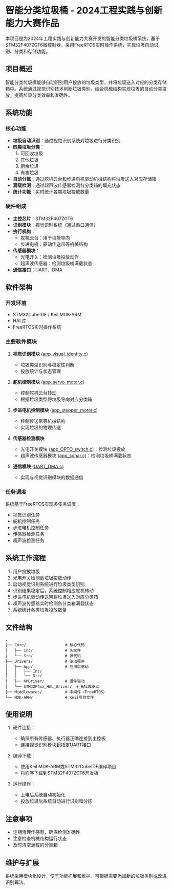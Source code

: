 # 智能分类垃圾桶 - 2024工程实践与创新能力大赛作品

本项目是为2024年工程实践与创新能力大赛开发的智能分类垃圾桶系统，基于STM32F407ZGT6微控制器，采用FreeRTOS实时操作系统，实现垃圾自动识别、分类和存储功能。

## 项目概述

智能分类垃圾桶能够自动识别用户投放的垃圾类型，并将垃圾送入对应的分类存储箱中。系统通过视觉识别技术判断垃圾类别，结合机械结构实现垃圾的自动分类投放，提高垃圾分类效率和准确性。

## 系统功能

### 核心功能
- **垃圾自动识别**：通过视觉识别系统对垃圾进行分类识别
- **四类垃圾分类**：
  1. 可回收垃圾
  2. 其他垃圾
  3. 厨余垃圾
  4. 有害垃圾
- **自动分拣**：通过舵机云台和步进电机驱动机械结构将垃圾送入对应存储箱
- **满载检测**：通过超声波传感器检测各分类箱的填充状态
- **统计功能**：实时统计各类垃圾投放数量

### 硬件组成
- **主控芯片**：STM32F407ZGT6
- **识别模块**：视觉识别系统（通过串口通信）
- **执行机构**：
  - 舵机云台：用于垃圾导向
  - 步进电机：驱动传送带等机械结构
- **传感器模块**：
  - 光电开关：检测垃圾投放动作
  - 超声波传感器：检测垃圾桶满载状态
- **通信接口**：UART、DMA

## 软件架构

### 开发环境
- STM32CubeIDE / Keil MDK-ARM
- HAL库
- FreeRTOS实时操作系统

### 主要软件模块

1. **视觉识别模块** ([app_visual_identity.c](Drivers/App/Src/app_visual_identity.c))
   - 垃圾类型识别与稳定性判断
   - 投放统计与状态管理

2. **舵机控制模块** ([app_servo_motor.c](Drivers/App/Src/app_servo_motor.c))
   - 控制舵机云台转动
   - 根据垃圾类型将垃圾导向对应分类箱

3. **步进电机控制模块** ([app_stepper_motor.c](Drivers/App/Src/app_stepper_motor.c))
   - 控制传送带等机械结构
   - 实现垃圾的物理传送

4. **传感器检测模块**
   - 光电开关模块 ([app_OPTO_switch.c](Drivers/App/Src/app_OPTO_switch.c))：检测垃圾投放
   - 超声波传感器模块 ([app_sonar.c](Drivers/App/Src/app_sonar.c))：检测垃圾桶满载状态

5. **通信模块** ([UART_DMA.c](Drivers/App/Src/UART_DMA.c))
   - 实现与视觉识别模块的数据通信

### 任务调度

系统基于FreeRTOS实现多任务调度：
- 视觉识别任务
- 舵机控制任务
- 步进电机控制任务
- 传感器检测任务
- 超声波检测任务

## 系统工作流程

1. 用户投放垃圾
2. 光电开关检测到垃圾投放动作
3. 启动视觉识别系统进行垃圾类型识别
4. 识别结果稳定后，系统控制相应舵机转动
5. 步进电机驱动传送带将垃圾送入对应分类箱
6. 超声波传感器实时检测各分类箱满载状态
7. 系统统计各类垃圾投放数量

## 文件结构

```
.
├── Core/                 # 核心代码
│   ├── Inc/              # 头文件
│   └── Src/              # 源代码
├── Drivers/              # 驱动程序
│   ├── App/              # 应用层驱动
│   │   ├── Inc/
│   │   └── Src/
│   ├── KMDriver/         # 硬件驱动
│   └── STM32F4xx_HAL_Driver/  # HAL库驱动
├── Middlewares/          # 中间件（FreeRTOS）
└── MDK-ARM/              # Keil项目文件
```

## 使用说明

1. 硬件连接：
   - 确保所有传感器、执行器正确连接到主控板
   - 连接视觉识别模块到指定UART接口

2. 编译下载：
   - 使用Keil MDK-ARM或STM32CubeIDE编译项目
   - 将程序下载到STM32F407ZGT6开发板

3. 运行操作：
   - 上电后系统自动初始化
   - 投放垃圾后系统自动进行识别和分拣

## 注意事项

- 定期清理传感器，确保检测准确性
- 注意检查机械结构运行状态
- 及时清空满载的分类箱

## 维护与扩展

系统采用模块化设计，便于功能扩展和维护。可根据需要添加新的垃圾类别或改进识别算法。
